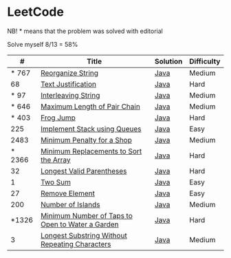 # LeetCode

NB! * means that the problem was solved with editorial

Solve myself 8/13 = 58%

| #      | Title                                                                                                                               | Solution                                                                       | Difficulty |
|--------|-------------------------------------------------------------------------------------------------------------------------------------|--------------------------------------------------------------------------------|------------|
| * 767  | [Reorganize String](https://leetcode.com/problems/reorganize-string/)                                                               | [Java](src/main/java/ReorganizeString/Solution.java)                           | Medium     |
| 68     | [Text Justification](https://leetcode.com/problems/text-justification/description/)                                                 | [Java](src/main/java/TextJustification/Solution.java)                          | Hard       |
| * 97   | [Interleaving String](https://leetcode.com/problems/interleaving-string/)                                                           | [Java](src/main/java/InterleavingString/Solution.java)                         | Medium     |
| * 646  | [Maximum Length of Pair Chain](https://leetcode.com/problems/maximum-length-of-pair-chain/)                                         | [Java](src/main/java/MaximumLengthOfPairChain/Solution.java)                   | Medium     |
| * 403  | [Frog Jump](https://leetcode.com/problems/frog-jump/)                                                                               | [Java](src/main/java/FrogJump/Solution.java)                                   | Hard       |
| 225    | [Implement Stack using Queues](https://leetcode.com/problems/implement-stack-using-queues/)                                         | [Java](src/main/java/StackUsingQueues/MyStack.java)                            | Easy       |
| 2483   | [Minimum Penalty for a Shop](https://leetcode.com/problems/minimum-penalty-for-a-shop/)                                             | [Java](src/main/java/MinimumPenalty/Solution.java)                             | Medium     |
| * 2366 | [Minimum Replacements to Sort the Array](https://leetcode.com/problems/minimum-replacements-to-sort-the-array/)                     | [Java](src/main/java/MinimumReplacementsToSortTheArray/Solution.java)          | Hard       |
| 32     | [Longest Valid Parentheses](https://leetcode.com/problems/longest-valid-parentheses/)                                               | [Java](src/main/java/LongestValidParentheses/Solution.java)                    | Hard       |
| 1      | [Two Sum](https://leetcode.com/problems/two-sum/)                                                                                   | [Java](src/main/java/TwoSum/Solution.java)                                     | Easy       |
| 27     | [Remove Element](https://leetcode.com/problems/remove-element/)                                                                     | [Java](src/main/java/RemoveElement/Solution.java)                              | Easy       |
| 200    | [Number of Islands](https://leetcode.com/problems/number-of-islands/)                                                               | [Java](src/main/java/NumberOfIslands/Solution.java)                            | Medium     |
| *1326  | [Minimum Number of Taps to Open to Water a Garden](https://leetcode.com/problems/minimum-number-of-taps-to-open-to-water-a-garden/) | [Java](src/main/java/MinimumNumberOfTapsToOpenToWaterAGarden/Solution.java)    | Hard       |
| 3      | [Longest Substring Without Repeating Characters](https://leetcode.com/problems/longest-substring-without-repeating-characters/)     | [Java](src/main/java/LongestSubstringWithoutRepeatingCharacters/Solution.java) | Medium     |

